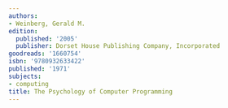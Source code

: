 ```yaml
---
authors:
- Weinberg, Gerald M.
edition:
  published: '2005'
  publisher: Dorset House Publishing Company, Incorporated
goodreads: '1660754'
isbn: '9780932633422'
published: '1971'
subjects:
- computing
title: The Psychology of Computer Programming
---
```



